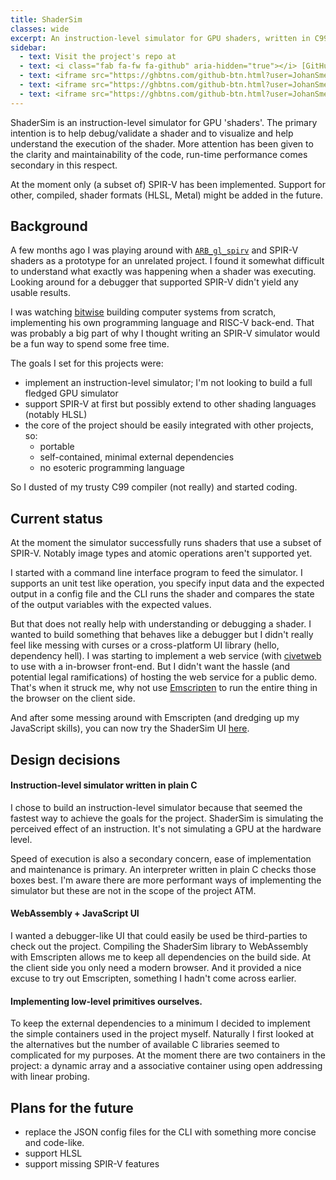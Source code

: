 ```yaml
---
title: ShaderSim
classes: wide
excerpt: An instruction-level simulator for GPU shaders, written in C99.
sidebar:
  - text: Visit the project's repo at
  - text: <i class="fab fa-fw fa-github" aria-hidden="true"></i> [GitHub](https://github.com/JohanSmet/shader_sim)
  - text: <iframe src="https://ghbtns.com/github-btn.html?user=JohanSmet&repo=shader_sim&type=watch&count=true&v=2" frameborder="0" scrolling="0" width="170px" height="20px" style="margin:0.5em 0"></iframe>
  - text: <iframe src="https://ghbtns.com/github-btn.html?user=JohanSmet&repo=shader_sim&type=star&count=true" frameborder="0" scrolling="0" width="170px" height="20px" style="margin:0.5em 0"></iframe>
  - text: <iframe src="https://ghbtns.com/github-btn.html?user=JohanSmet&repo=shader_sim&type=fork&count=true" frameborder="0" scrolling="0" width="170px" height="20px" style="margin:0.5em 0"></iframe>
---
```

ShaderSim is an instruction-level simulator for GPU 'shaders'. The primary intention is to help debug/validate a shader and to visualize and help understand the execution of the shader. More attention has been given to the clarity and maintainability of the code, run-time performance comes secondary in this respect.

At the moment only (a subset of) SPIR-V has been implemented. Support for other, compiled, shader formats (HLSL, Metal) might be added in the future.

## Background
A few months ago I was playing around with [`ARB_gl_spirv`](https://www.khronos.org/registry/OpenGL/extensions/ARB/ARB_gl_spirv.txt) and SPIR-V shaders as a prototype for an unrelated project. I found it somewhat difficult to understand what exactly was happening when a shader was executing. Looking around for a debugger that supported SPIR-V didn't yield any usable results.

I was watching [bitwise](https://github.com/pervognsen/bitwise) building computer systems from scratch, implementing his own programming language and RISC-V back-end. That was probably a big part of why I thought writing an SPIR-V simulator would be a fun way to spend some free time.

The goals I set for this projects were:
- implement an instruction-level simulator; I'm not looking to build a full fledged GPU simulator
- support SPIR-V at first but possibly extend to other shading languages (notably HLSL)
- the core of the project should be easily integrated with other projects, so:
	- portable
	- self-contained, minimal external dependencies
	- no esoteric programming language

So I dusted of my trusty C99 compiler (not really) and started coding.

## Current status
At the moment the simulator successfully runs shaders that use a subset of SPIR-V. Notably image types and atomic operations aren't supported yet.

I started with a command line interface program to feed the simulator. I supports an unit test like operation, you specify input data and the expected output in a config file and the CLI runs the shader and compares the state of the output variables with the expected values.

But that does not really help with understanding or debugging a shader. I wanted to build something that behaves like a debugger but I didn't really feel like messing with curses or a cross-platform UI library (hello, dependency hell). I was starting to implement a web service (with [civetweb](https://github.com/civetweb/civetweb) to use with a in-browser front-end. But I didn't want the hassle (and potential legal ramifications) of hosting the web service for a public demo. That's when it struck me, why not use [Emscripten](https://github.com/kripken/emscripten) to run the entire thing in the browser on the client side.

And after some messing around with Emscripten (and dredging up my JavaScript skills), you can now try the ShaderSim UI [here](https://justcode.be/shader_sim).

## Design decisions

#### Instruction-level simulator written in plain C
I chose to build an instruction-level simulator because that seemed the fastest way to achieve the goals for the project. ShaderSim is simulating the perceived effect of an instruction. It's not simulating a GPU at the hardware level.

Speed of execution is also a secondary concern, ease of implementation and maintenance is primary. An interpreter written in plain C checks those boxes best. I'm aware there are more performant ways of implementing the simulator but these are not in the scope of the project ATM.

#### WebAssembly + JavaScript UI
I wanted a debugger-like UI that could easily be used be third-parties to check out the project. Compiling the ShaderSim library to WebAssembly with Emscripten allows me to keep all dependencies on the build side. At the client side you only need a modern browser. And it provided a nice excuse to try out Emscripten, something I hadn't come across earlier.

#### Implementing low-level primitives ourselves.
To keep the external dependencies to a minimum I decided to implement the simple containers used in the project myself. Naturally I first looked at the alternatives but the number of available C libraries seemed to complicated for my purposes. At the moment there are two containers in the project: a dynamic array and a associative container using open addressing with linear probing.


## Plans for the future
- replace the JSON config files for the CLI with something more concise and code-like.
- support HLSL
- support missing SPIR-V features


